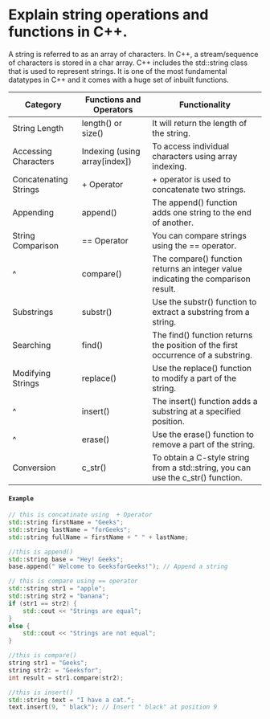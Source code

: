 # Explain string operations and functions in C++. 

A string is referred to as an array of characters. In C++, a stream/sequence of characters is stored in a char array. C++ includes the std::string class that is used to represent strings. It is one of the most fundamental datatypes in C++ and it comes with a huge set of inbuilt functions. 

|Category|Functions and Operators|Functionality|
|---|---|---|
|String Length	|length() or size()|It will return the length of the string.|
|Accessing Characters	|Indexing (using array[index])|To access individual characters using array indexing.|
|Concatenating Strings	|+ Operator|+ operator is used to concatenate two strings.|
|Appending |append()|The append() function adds one string to the end of another.|
|String Comparison	|== Operator|You can compare strings using the == operator.|
^|compare()|The compare() function returns an integer value indicating the comparison result.|
|Substrings	|substr()|Use the substr() function to extract a substring from a string.|
|Searching	|find()|The find() function returns the position of the first occurrence of a substring.|
|Modifying Strings	|replace()|Use the replace() function to modify a part of the string.
|^|insert()|The insert() function adds a substring at a specified position.
|^|erase()|Use the erase() function to remove a part of the string.
|Conversion	|c_str()|To obtain a C-style string from a std::string, you can use the c_str() function.

#### `Example`
```cpp
// this is concatinate using  + Operator
std::string firstName = "Geeks";
std::string lastName = "forGeeks";
std::string fullName = firstName + " " + lastName; 

//this is append()
std::string base = "Hey! Geeks";
base.append(" Welcome to GeeksforGeeks!"); // Append a string

// this is compare using == operator
std::string str1 = "apple";
std::string str2 = "banana";
if (str1 == str2) {
    std::cout << "Strings are equal";
}
else {
    std::cout << "Strings are not equal";
}

//this is compare()
string str1 = "Geeks";
string str2: = "Geeksfor";
int result = str1.compare(str2);

//this is insert()
std::string text = "I have a cat.";
text.insert(9, " black"); // Insert " black" at position 9

```